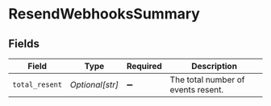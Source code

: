# ResendWebhooksSummary


## Fields

| Field                              | Type                               | Required                           | Description                        |
| ---------------------------------- | ---------------------------------- | ---------------------------------- | ---------------------------------- |
| `total_resent`                     | *Optional[str]*                    | :heavy_minus_sign:                 | The total number of events resent. |